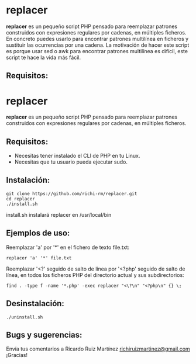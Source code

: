 # **replacer**
**replacer** es un pequeño script PHP pensado para reemplazar patrones construidos con expresiones regulares por cadenas, en múltiples ficheros. En concreto puedes usarlo para encontrar patrones multilínea en ficheros y sustituir las ocurrencias por una cadena. La motivación de hacer este script es porque usar sed o awk para encontrar patrones multilínea es difícil, este script te hace la vida más fácil.
## Requisitos:
# **replacer**
**replacer** es un pequeño script PHP pensado para reemplazar patrones construidos con expresiones regulares por cadenas, en múltiples ficheros.
## Requisitos:
- Necesitas tener instalado el CLI de PHP en tu Linux.
- Necesitas que tu usuario pueda ejecutar sudo.
## Instalación:
```
git clone https://github.com/richi-rm/replacer.git
cd replacer
./install.sh
```
install.sh instalará replacer en /usr/local/bin
## Ejemplos de uso:
Reemplazar 'a' por '*' en el fichero de texto file.txt:
```
replacer 'a' '*' file.txt
```
Reemplazar '<?' seguido de salto de línea por '<?php' seguido de salto de línea, en todos los ficheros PHP del directorio actual y sus subdirectorios:
```
find . -type f -name '*.php' -exec replacer "<\?\n" "<?php\n" {} \;
```
## Desinstalación:
```
./uninstall.sh
```
## Bugs y sugerencias:
Envía tus comentarios a Ricardo Ruiz Martínez <richiruizmartinez@gmail.com>
¡Gracias!
